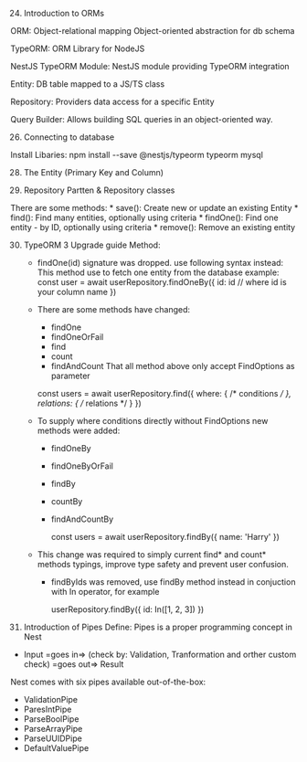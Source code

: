 24. Introduction to ORMs

  ORM: Object-relational mapping
       Object-oriented abstraction for db schema
  
  TypeORM: ORM Library for NodeJS

  NestJS TypeORM Module: NestJS module providing TypeORM integration

  Entity: DB table mapped to a JS/TS class

  Repository: Providers data access for a specific Entity

  Query Builder: Allows building SQL queries in an object-oriented way.

26. Connecting to database

  Install Libaries:
    npm install --save @nestjs/typeorm typeorm mysql

28. The Entity (Primary Key and Column)

29. Repository Partten & Repository classes

  There are some methods:
     * save(): Create new or update an existing Entity
     * find(): Find many entities, optionally using criteria
     * findOne(): Find one entity - by ID, optionally using criteria
     * remove(): Remove an existing entity

30. TypeORM 3 Upgrade guide
  Method:
    * findOne(id) signature was dropped. use following syntax instead:
    This method use to fetch one entity from the database
    example:
      const user = await userRepository.findOneBy({
        id: id // where id is your column name
      })

    * There are some methods have changed:
      - findOne
      - findOneOrFail
      - find
      - count
      - findAndCount
    That all method above only accept FindOptions as parameter
    
      const users = await userRepository.find({
        where: { /* conditions */ },
        relations: { /* relations */ }
      })

    * To supply where conditions directly without FindOptions new methods were added:
      - findOneBy
      - findOneByOrFail
      - findBy
      - countBy
      - findAndCountBy

        const users = await userRepository.findBy({
          name: 'Harry'
        })

    * This change was required to simply current find* and count* methods typings, improve type safety and prevent user confusion.
      - findByIds was removed, use findBy method instead in conjuction with In operator, for example

        userRepository.findBy({
          id: In([1, 2, 3])
        })

34. Introduction of Pipes
  Define: Pipes is a proper programming concept in Nest

  * Input =goes in=> (check by: Validation, Tranformation and orther custom check) =goes out=> Result

  Nest comes with six pipes available out-of-the-box:
  * ValidationPipe
  * ParesIntPipe
  * ParseBoolPipe
  * ParseArrayPipe
  * ParseUUIDPipe
  * DefaultValuePipe